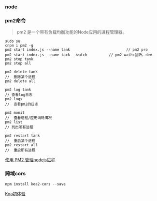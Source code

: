 ### node



### pm2命令

> pm2 是一个带有负载均衡功能的Node应用的进程管理器。

```
sudo su
cnpm i pm2 -g
pm2 start index.js --name tank							// pm2 pro
pm2 start index.js --name tack --watch 			// pm2 wathc监听，dev
pm2 stop tank
pm2 stop all

pm2 delete tank															//	删除某个进程
pm2	delete all

pm2 log tank																// 查看log日志
pm2 logs																		// 	查看pm2的日志

pm2 monit																		//	查看进程/应用消耗情况
pm2	list																		// 列出所有进程

pm2	restart tank														//	重启某个进程
pm2	restart	all															//	重启所有进程

```

[使用 PM2 管理nodejs进程](https://www.cnblogs.com/liusixin/p/7007340.html)



### 跨域cors

```javascript
npm install koa2-cors --save

```









[Koa初体验](https://www.cnblogs.com/chanwahfung/p/11415675.html)



